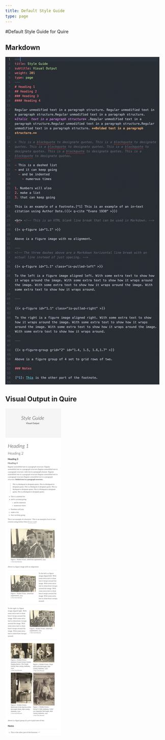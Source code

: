 ```yaml
---
title: Default Style Guide
type: page
---
```

#Default Style Guide for Quire

## Markdown

![markdown style guide with code](../images/screenshots/markdownstyleguide.jpg)

## Visual Output in Quire

![visual output style guide in quire](../images/screenshots/outputstyleguide.jpg)
